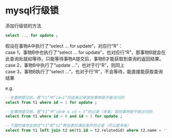 # mysql行级锁

添加行级锁的方法

```sql
select ... for update ;
```

假设在事物A中执行了“select ... for update”，对应行“R”：  
case 1，事物B中也执行了“select ... for update”，也对应行“R”，那事物B就会在此查询处就如等待，只能等待事物A提交后，事物B才能获取到查询的返回结果。  
case 2，事物B中执行了“update ...”，也对于行“R”，则同上  
case 3，事物B执行了“select ...”，也对于行“R”，不会等待，能直接能获取查询结果

e.g.

```sql
--在事物提交前，表“t1”中“id=1”的这条记录其他事物是不能访问的
select from t1 where id = 1 for update ; 

--在事物提交前，表“t1”中“id>0 & id < 5”的记录（多条）其他事物是不能访问的
select from t1 where id > 0 and id < 5 for update ; 

--下面的操作会锁住“t1”和“t2”两张表的满足条件的记录（可以是多条）
select from t1 left join t2 on(t1.id = t2.relatedid) where t2.name = 'ff' and t2.phone='176xxx' for update
```

